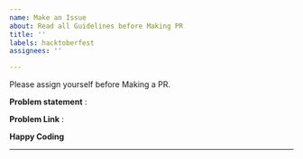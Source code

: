 ```yaml
---
name: Make an Issue
about: Read all Guidelines before Making PR
title: ''
labels: hacktoberfest
assignees: ''

---
```


Please assign yourself before Making a PR.

**Problem statement** :

**Problem Link** :

**Happy Coding**

---




